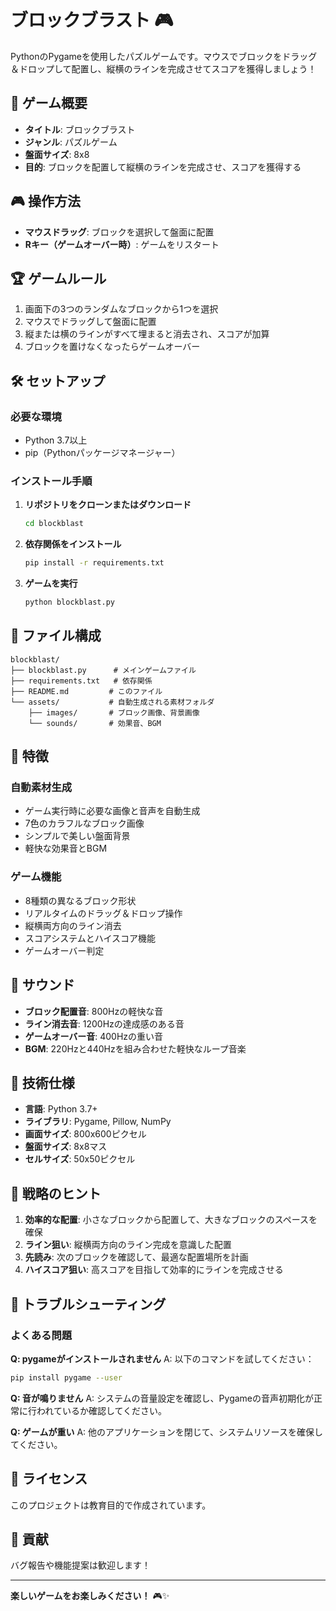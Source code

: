 # ブロックブラスト 🎮

PythonのPygameを使用したパズルゲームです。マウスでブロックをドラッグ＆ドロップして配置し、縦横のラインを完成させてスコアを獲得しましょう！

## 🎯 ゲーム概要

- **タイトル**: ブロックブラスト
- **ジャンル**: パズルゲーム
- **盤面サイズ**: 8x8
- **目的**: ブロックを配置して縦横のラインを完成させ、スコアを獲得する

## 🎮 操作方法

- **マウスドラッグ**: ブロックを選択して盤面に配置
- **Rキー（ゲームオーバー時）**: ゲームをリスタート

## 🏆 ゲームルール

1. 画面下の3つのランダムなブロックから1つを選択
2. マウスでドラッグして盤面に配置
3. 縦または横のラインがすべて埋まると消去され、スコアが加算
4. ブロックを置けなくなったらゲームオーバー

## 🛠️ セットアップ

### 必要な環境
- Python 3.7以上
- pip（Pythonパッケージマネージャー）

### インストール手順

1. **リポジトリをクローンまたはダウンロード**
   ```bash
   cd blockblast
   ```

2. **依存関係をインストール**
   ```bash
   pip install -r requirements.txt
   ```

3. **ゲームを実行**
   ```bash
   python blockblast.py
   ```

## 📁 ファイル構成

```
blockblast/
├── blockblast.py      # メインゲームファイル
├── requirements.txt   # 依存関係
├── README.md         # このファイル
└── assets/           # 自動生成される素材フォルダ
    ├── images/       # ブロック画像、背景画像
    └── sounds/       # 効果音、BGM
```

## 🎨 特徴

### 自動素材生成
- ゲーム実行時に必要な画像と音声を自動生成
- 7色のカラフルなブロック画像
- シンプルで美しい盤面背景
- 軽快な効果音とBGM

### ゲーム機能
- 8種類の異なるブロック形状
- リアルタイムのドラッグ＆ドロップ操作
- 縦横両方向のライン消去
- スコアシステムとハイスコア機能
- ゲームオーバー判定

## 🎵 サウンド

- **ブロック配置音**: 800Hzの軽快な音
- **ライン消去音**: 1200Hzの達成感のある音
- **ゲームオーバー音**: 400Hzの重い音
- **BGM**: 220Hzと440Hzを組み合わせた軽快なループ音楽

## 🔧 技術仕様

- **言語**: Python 3.7+
- **ライブラリ**: Pygame, Pillow, NumPy
- **画面サイズ**: 800x600ピクセル
- **盤面サイズ**: 8x8マス
- **セルサイズ**: 50x50ピクセル

## 🎯 戦略のヒント

1. **効率的な配置**: 小さなブロックから配置して、大きなブロックのスペースを確保
2. **ライン狙い**: 縦横両方向のライン完成を意識した配置
3. **先読み**: 次のブロックを確認して、最適な配置場所を計画
4. **ハイスコア狙い**: 高スコアを目指して効率的にラインを完成させる

## 🐛 トラブルシューティング

### よくある問題

**Q: pygameがインストールされません**
A: 以下のコマンドを試してください：
```bash
pip install pygame --user
```

**Q: 音が鳴りません**
A: システムの音量設定を確認し、Pygameの音声初期化が正常に行われているか確認してください。

**Q: ゲームが重い**
A: 他のアプリケーションを閉じて、システムリソースを確保してください。

## 📝 ライセンス

このプロジェクトは教育目的で作成されています。

## 🤝 貢献

バグ報告や機能提案は歓迎します！

---

**楽しいゲームをお楽しみください！** 🎮✨ 